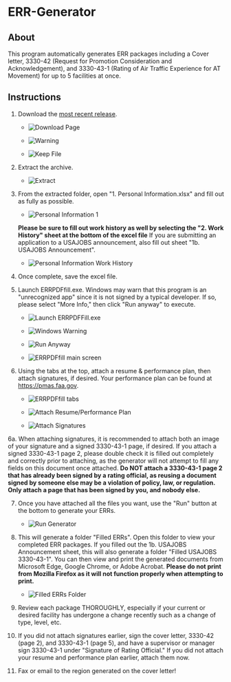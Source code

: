 # ERR-Generator
## About
This program automatically generates ERR packages including a Cover letter, 3330-42 (Request for Promotion Consideration and Acknowledgement), and 3330-43-1 (Rating of Air Traffic Experience for AT Movement) for up to 5 facilities at once. 

## Instructions
1. Download the [most recent release](https://github.com/southwest416/ERR-Generator/releases).

   - ![Download Page](https://i.imgur.com/vqf8kc7.png)

   - ![Warning](https://i.imgur.com/gbqObwk.png)

   - ![Keep File](https://i.imgur.com/bSJAJZ4.png)
   
2. Extract the archive.

   - ![Extract](https://i.imgur.com/KHK6moJ.png)
   
3. From the extracted folder, open "1. Personal Information.xlsx" and fill out as fully as possible.
   
   - ![Personal Information 1](https://i.imgur.com/gkVJU82.png)
   
   **Please be sure to fill out work history as well by selecting the "2. Work History" sheet at the bottom of the excel file** If you are submitting an application to a USAJOBS announcement, also fill out sheet "1b. USAJOBS Announcement".
   
   - ![Personal Information Work History](https://i.imgur.com/1xDNKQ9.png)
   
4. Once complete, save the excel file.

5. Launch ERRPDFfill.exe. Windows may warn that this program is an "unrecognized app" since it is not signed by a typical developer. If so, please select "More Info," then click "Run anyway" to execute.

   - ![Launch ERRPDFFill.exe](https://i.imgur.com/JKnIy6D.png)
   
   - ![Windows Warning](https://i.imgur.com/KtCXrEl.png)
   
   - ![Run Anyway](https://i.imgur.com/oL1XaG2.png)
   
   - ![ERRPDFfill main screen](https://i.imgur.com/FWppIgR.png)
   
6. Using the tabs at the top, attach a resume & performance plan, then attach signatures, if desired. 
Your performance plan can be found at https://pmas.faa.gov.

   - ![ERRPDFfill tabs](https://i.imgur.com/lgsHtom.png)
   
   - ![Attach Resume/Performance Plan](https://i.imgur.com/kjraBQG.png)
   
   - ![Attach Signatures](https://i.imgur.com/BMZsJkS.png)

6a. When attaching signatures, it is recommended to attach both an image of your signature and a signed 3330-43-1 page, if desired. If you attach a signed 3330-43-1 page 2, please double check it is filled out completely and correctly prior to attaching, as the generator will not attempt to fill any fields on this document once attached. **Do NOT attach a 3330-43-1 page 2 that has already been signed by a rating official, as reusing a document signed by someone else may be a violation of policy, law, or regulation. Only attach a page that has been signed by you, and nobody else.**
   
7. Once you have attached all the files you want, use the "Run" button at the bottom to generate your ERRs.

   - ![Run Generator](https://i.imgur.com/f0s0R7P.png)

8. This will generate a folder "Filled ERRs". Open this folder to view your completed ERR packages. If you filled out the 1b. USAJOBS Announcement sheet, this will also generate a folder "Filled USAJOBS 3330-43-1". You can then view and print the generated documents from Microsoft Edge, Google Chrome, or Adobe Acrobat.
**Please do not print from Mozilla Firefox as it will not function properly when attempting to print.**

   - ![Filled ERRs Folder](https://i.imgur.com/GxnozH0.png)

9. Review each package THOROUGHLY, especially if your current or desired facility has undergone a change recently such as a change of type, level, etc.

10. If you did not attach signatures earlier, sign the cover letter, 3330-42 (page 2), and 3330-43-1 (page 5), and have a supervisor or manager sign 3330-43-1 under "Signature of Rating Official."
If you did not attach your resume and performance plan earlier, attach them now.

11. Fax or email to the region generated on the cover letter!
